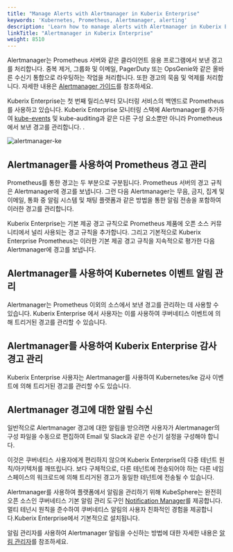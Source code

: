 ```yaml
---
title: "Manage Alerts with Alertmanager in Kuberix Enterprise"
keywords: 'Kubernetes, Prometheus, Alertmanager, alerting'
description: 'Learn how to manage alerts with Alertmanager in Kuberix Enterprise.'
linkTitle: "Alertmanager in Kuberix Enterprise"
weight: 8510
---
```


Alertmanager는 Prometheus 서버와 같은 클라이언트 응용 프로그램에서 보낸 경고를 처리합니다. 중복 제거, 그룹화 및 이메일, PagerDuty 또는 OpsGenie와 같은 올바른 수신기 통합으로 라우팅하는 작업을 처리합니다. 또한 경고의 묵음 및 억제를 처리합니다. 자세한 내용은 [Alertmanager 가이드](https://prometheus.io/docs/alerting/latest/alertmanager/)를 참조하세요.

Kuberix Enterprise는 첫 번째 릴리스부터 모니터링 서비스의 백엔드로 Prometheus를 사용하고 있습니다. Kuberix Enterprise 모니터링 스택에 Alertmanager를 추가하여 [kube-events](https://github.com/kubesphere/kube-events) 및 kube-auditing과 같은 다른 구성 요소뿐만 아니라 Prometheus에서 보낸 경고를 관리합니다. .

![alertmanager-ke](/images/docs/v3.3/cluster-administration/cluster-wide-alerting-and-notification/alertmanager-in-kubesphere/alertmanager@ke.png)

## Alertmanager를 사용하여 Prometheus 경고 관리

Prometheus를 통한 경고는 두 부분으로 구분됩니다. Prometheus 서버의 경고 규칙은 Alertmanager에 경고를 보냅니다. 그런 다음 Alertmanager는 무음, 금지, 집계 및 이메일, 통화 중 알림 시스템 및 채팅 플랫폼과 같은 방법을 통한 알림 전송을 포함하여 이러한 경고를 관리합니다.

Kuberix Enterprise는 기본 제공 경고 규칙으로 Prometheus 제품에 오픈 소스 커뮤니티에서 널리 사용되는 경고 규칙을 추가합니다. 그리고 기본적으로 Kuberix Enterprise Prometheus는 이러한 기본 제공 경고 규칙을 지속적으로 평가한 다음 Alertmanager에 경고를 보냅니다.

## Alertmanager를 사용하여 Kubernetes 이벤트 알림 관리

Alertmanager는 Prometheus 이외의 소스에서 보낸 경고를 관리하는 데 사용할 수 있습니다. Kuberix Enterprise 에서 사용자는 이를 사용하여 쿠버네티스 이벤트에 의해 트리거된 경고를 관리할 수 있습니다. 

## Alertmanager를 사용하여 Kuberix Enterprise 감사 경고 관리

Kuberix Enterprise 사용자는 Alertmanager를 사용하여 Kubernetes/ke 감사 이벤트에 의해 트리거된 경고를 관리할 수도 있습니다.

## Alertmanager 경고에 대한 알림 수신

일반적으로 Alertmanager 경고에 대한 알림을 받으려면 사용자가 Alertmanager의 구성 파일을 수동으로 편집하여 Email 및 Slack과 같은 수신기 설정을 구성해야 합니다.

이것은 쿠버네티스 사용자에게 편리하지 않으며 Kuberix Enterprise의 다중 테넌트 원칙/아키텍처를 깨뜨립니다. 보다 구체적으로, 다른 테넌트에 전송되어야 하는 다른 네임스페이스의 워크로드에 의해 트리거된 경고가 동일한 테넌트에 전송될 수 있습니다.

Alertmanager를 사용하여 플랫폼에서 알림을 관리하기 위해 KubeSphere는 완전히 오픈 소스인 쿠버네티스 기본 알림 관리 도구인 [Notification Manager](https://github.com/KuberixEnterprise/notification-manager)를 제공합니다. 멀티 테넌시 원칙을 준수하여 쿠버네티스 알림의 사용자 친화적인 경험을 제공합니다.Kuberix Enterprise에서 기본적으로 설치됩니다.

알림 관리자를 사용하여 Alertmanager 알림을 수신하는 방법에 대한 자세한 내용은 [알림 관리자](https://github.com/KuberixEnterprise/notification-manager)를 참조하세요.

